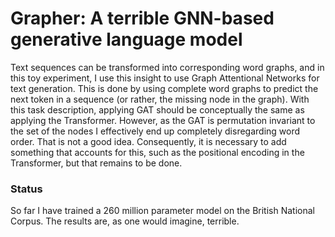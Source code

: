 # Grapher: A terrible GNN-based generative language model 

Text sequences can be transformed into corresponding word graphs, and in this toy experiment, I use this insight to use Graph Attentional Networks for text generation. This is done by using complete word graphs to predict the next token in a sequence (or rather, the missing node in the graph). With this task description, applying GAT should be conceptually the same as applying the Transformer. However, as the GAT is permutation invariant to the set of the nodes I effectively end up completely disregarding word order. That is not a good idea. Consequently, it is necessary to add something that accounts for this, such as the positional encoding in the Transformer, but that remains to be done. 

### Status
So far I have trained a 260 million parameter model on the British National Corpus. The results are, as one would imagine, terrible.
